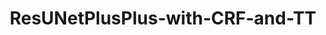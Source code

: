 ---
title: 'ResUNetPlusPlus-with-CRF-and-TT'
desc: 'This is the extension of our previous version of the ResUNet++.'
link: https://github.com/DebeshJha/ResUNetPlusPlus-with-CRF-and-TTA
---